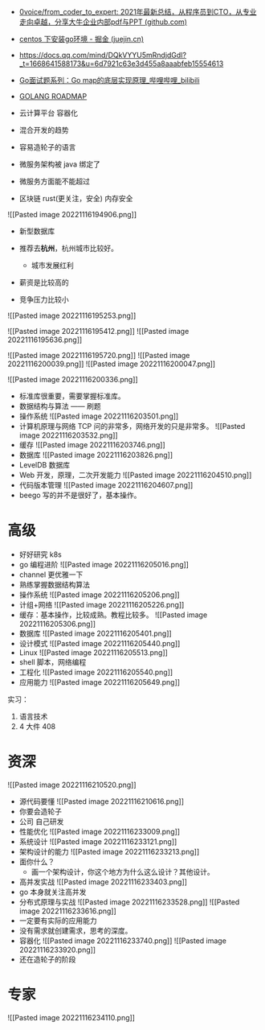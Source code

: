 - [0voice/from_coder_to_expert: 2021年最新总结，从程序员到CTO，从专业走向卓越，分享大牛企业内部pdf与PPT (github.com)](https://github.com/0voice/from_coder_to_expert)
- [centos 下安装go环境 - 掘金 (juejin.cn)](https://juejin.cn/post/7094655700927774727)
- https://docs.qq.com/mind/DQkVYYU5mRndjdGdI?_t=1668641588173&u=6d7921c63e3d455a8aaabfeb15554613
- [Go面试题系列：Go map的底层实现原理_哔哩哔哩_bilibili](https://www.bilibili.com/video/BV1194y1o77s/?spm_id_from=333.337.search-card.all.click&vd_source=25509bb582bc4a25d86d871d5cdffca3)
- [GOLANG ROADMAP](https://www.golangroadmap.com/)


- 云计算平台 容器化
- 混合开发的趋势
- 容易造轮子的语言
- 微服务架构被 java 绑定了
- 微服务方面能不能超过
- 区块链 rust(更关注，安全) 内存安全

![[Pasted image 20221116194906.png]]
- 新型数据库

- 推荐去**杭州**，杭州城市比较好。
	- 城市发展红利

- 薪资是比较高的
- 竞争压力比较小

![[Pasted image 20221116195253.png]]

![[Pasted image 20221116195412.png]]
![[Pasted image 20221116195636.png]]

![[Pasted image 20221116195720.png]]
 ![[Pasted image 20221116200039.png]]
![[Pasted image 20221116200047.png]]

![[Pasted image 20221116200336.png]]



- 标准库很重要，需要掌握标准库。
- 数据结构与算法 —— 刷题 
- 操作系统
![[Pasted image 20221116203501.png]]
- 计算机原理与网络 TCP 问的非常多，网络开发的只是非常多。
![[Pasted image 20221116203532.png]]
- 缓存
![[Pasted image 20221116203746.png]]
- 数据库
![[Pasted image 20221116203826.png]]
- LevelDB 数据库
- Web 开发，原理，二次开发能力
![[Pasted image 20221116204510.png]]
- 代码版本管理
![[Pasted image 20221116204607.png]]
- beego 写的并不是很好了，基本操作。

# 高级
- 好好研究 k8s
- go 编程进阶
![[Pasted image 20221116205016.png]]
- channel 更优雅一下
- 熟练掌握数据结构算法
- 操作系统
![[Pasted image 20221116205206.png]]
- 计组+网络
![[Pasted image 20221116205226.png]]
- 缓存：基本操作，比较成熟。教程比较多。
![[Pasted image 20221116205306.png]]
- 数据库
![[Pasted image 20221116205401.png]]
- 设计模式
![[Pasted image 20221116205440.png]]
- Linux
![[Pasted image 20221116205513.png]]
- shell 脚本，网络编程
- 工程化
![[Pasted image 20221116205540.png]]
- 应用能力
![[Pasted image 20221116205649.png]]

实习：
1. 语言技术
2. 4 大件 408

# 资深
![[Pasted image 20221116210520.png]]
- 源代码要懂
![[Pasted image 20221116210616.png]]
- 你要会造轮子
- 公司 自己研发
- 性能优化
![[Pasted image 20221116233009.png]]
- 系统设计
![[Pasted image 20221116233121.png]]
- 架构设计的能力
![[Pasted image 20221116233213.png]]
- 面你什么？
	- 画一个架构设计，你这个地方为什么这么设计？其他设计。
- 高并发实战
![[Pasted image 20221116233403.png]]
- go 本身就关注高并发
- 分布式原理与实战
![[Pasted image 20221116233528.png]]
![[Pasted image 20221116233616.png]]
- 一定要有实际的应用能力
- 没有需求就创建需求，思考的深度。
- 容器化
![[Pasted image 20221116233740.png]]
![[Pasted image 20221116233920.png]]
- 还在造轮子的阶段

# 专家
![[Pasted image 20221116234110.png]]
